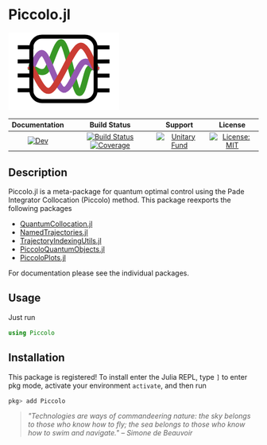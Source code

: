 # Piccolo.jl

![piccolo](assets/piccolo_logo_small_no_name.png)
  
| **Documentation** | **Build Status** | **Support** | **License** |
|:-----------------:|:----------------:|:-----------:|:---------:|
| [![Dev](https://img.shields.io/badge/docs-dev-blue.svg)](https://kestrelquantum.github.io/QuantumCollocation.jl/dev/) | [![Build Status](https://github.com/kestrelquantum/QuantumCollocation.jl/actions/workflows/CI.yml/badge.svg?branch=main)](https://github.com/kestrelquantum/QuantumCollocation.jl/actions/workflows/CI.yml?query=branch%3Amain) [![Coverage](https://codecov.io/gh/kestrelquantum/QuantumCollocation.jl/branch/main/graph/badge.svg)](https://codecov.io/gh/kestrelquantum/QuantumCollocation.jl)| [![Unitary Fund](https://img.shields.io/badge/Supported%20By-Unitary%20Fund-FFFF00.svg)](https://unitary.fund) | [![License: MIT](https://img.shields.io/badge/License-MIT-yellow.svg)](https://opensource.org/licenses/MIT)

## Description
Piccolo.jl is a meta-package for quantum optimal control using the Pade Integrator Collocation (Piccolo) method. This package reexports the following packages

- [QuantumCollocation.jl](https://github.com/kestrelquantum/QuantumCollocation.jl)
- [NamedTrajectories.jl](https://github.com/kestrelquantum/NamedTrajectories.jl)
- [TrajectoryIndexingUtils.jl](https://github.com/kestrelquantum/TrajectoryIndexingUtils.jl)
- [PiccoloQuantumObjects.jl](https://github.com/kestrelquantum/PiccoloQuantumObjects.jl)
- [PiccoloPlots.jl](https://github.com/kestrelquantum/PiccoloPlots.jl)

For documentation please see the individual packages.

## Usage

Just run
```julia
using Piccolo
```

## Installation
This package is registered! To install enter the Julia REPL, type `]` to enter pkg mode, activate your environment `activate`, and then run 
```julia
pkg> add Piccolo
```

> *"Technologies are ways of commandeering nature: the sky belongs to those who know how to fly; the sea belongs to those who know how to swim and navigate." – Simone de Beauvoir*
